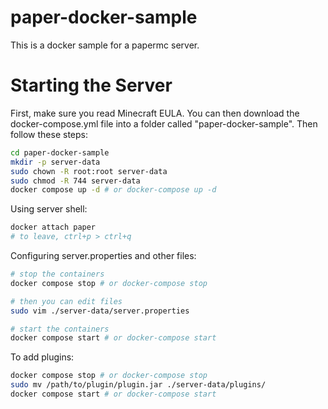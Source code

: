 # paper-docker-sample
This is a docker sample for a papermc server.

# Starting the Server
First, make sure you read Minecraft EULA. You can then download the docker-compose.yml file into a folder called "paper-docker-sample". Then follow these steps:

```bash
cd paper-docker-sample
mkdir -p server-data
sudo chown -R root:root server-data
sudo chmod -R 744 server-data
docker compose up -d # or docker-compose up -d
```

Using server shell:
```bash
docker attach paper
# to leave, ctrl+p > ctrl+q
```

Configuring server.properties and other files:
```bash
# stop the containers
docker compose stop # or docker-compose stop

# then you can edit files
sudo vim ./server-data/server.properties

# start the containers
docker compose start # or docker-compose start
```

To add plugins:
```bash
docker compose stop # or docker-compose stop
sudo mv /path/to/plugin/plugin.jar ./server-data/plugins/
docker compose start # or docker-compose start
```
